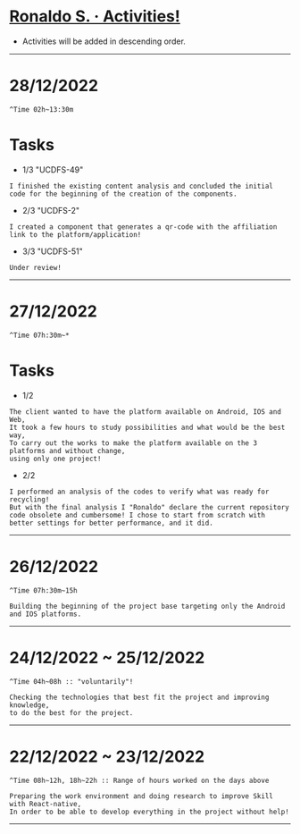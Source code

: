 # [Ronaldo S. &middot; Activities!](https://github.com/theronaldostar/)
* Activities will be added in descending order.
---
# 28/12/2022
`^Time 02h~13:30m`
# Tasks
* 1/3 "UCDFS-49"
```
I finished the existing content analysis and concluded the initial code for the beginning of the creation of the components.
```
* 2/3 "UCDFS-2"
```
I created a component that generates a qr-code with the affiliation link to the platform/application!
```
* 3/3 "UCDFS-51"
```
Under review!
```
---
# 27/12/2022
`^Time 07h:30m~*`
# Tasks
* 1/2
```
The client wanted to have the platform available on Android, IOS and Web,
It took a few hours to study possibilities and what would be the best way,
To carry out the works to make the platform available on the 3 platforms and without change,
using only one project!
```
* 2/2
```
I performed an analysis of the codes to verify what was ready for recycling!
But with the final analysis I "Ronaldo" declare the current repository code obsolete and cumbersome! I chose to start from scratch with better settings for better performance, and it did.
```
---
# 26/12/2022
`^Time 07h:30m~15h`
```
Building the beginning of the project base targeting only the Android and IOS platforms.
```
---
# 24/12/2022 ~ 25/12/2022
`^Time 04h~08h :: "voluntarily"!`
```
Checking the technologies that best fit the project and improving knowledge,
to do the best for the project.
```
---
# 22/12/2022 ~ 23/12/2022
`^Time 08h~12h, 18h~22h :: Range of hours worked on the days above`
```
Preparing the work environment and doing research to improve Skill with React-native,
In order to be able to develop everything in the project without help!
```
---